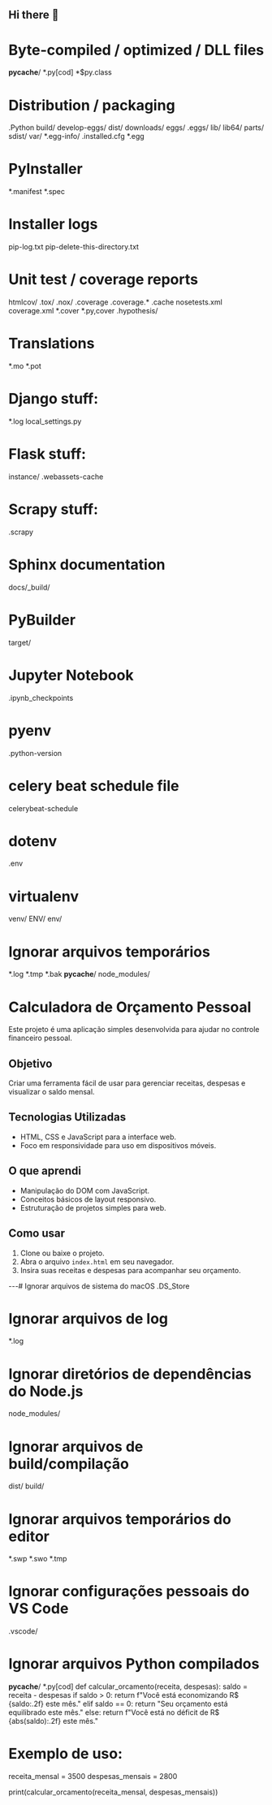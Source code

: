 ## Hi there 👋

<!--
**josuefrancisdev/josuefrancisdev** is a ✨ _special_ ✨ repository because its `README.md` (this file) appears on your GitHub profile.

Here are some ideas to get you started:

- 🔭 I’m currently working on ...
- 🌱 I’m currently learning ...
- 👯 I’m looking to collaborate on ...
- 🤔 I’m looking for help with ...
- 💬 Ask me about ...
- 📫 How to reach me: ...
- 😄 Pronouns: ...
- ⚡ Fun fact: ...
-->
# Byte-compiled / optimized / DLL files
__pycache__/
*.py[cod]
*$py.class

# Distribution / packaging
.Python
build/
develop-eggs/
dist/
downloads/
eggs/
.eggs/
lib/
lib64/
parts/
sdist/
var/
*.egg-info/
.installed.cfg
*.egg

# PyInstaller
*.manifest
*.spec

# Installer logs
pip-log.txt
pip-delete-this-directory.txt

# Unit test / coverage reports
htmlcov/
.tox/
.nox/
.coverage
.coverage.*
.cache
nosetests.xml
coverage.xml
*.cover
*.py,cover
.hypothesis/

# Translations
*.mo
*.pot

# Django stuff:
*.log
local_settings.py

# Flask stuff:
instance/
.webassets-cache

# Scrapy stuff:
.scrapy

# Sphinx documentation
docs/_build/

# PyBuilder
target/

# Jupyter Notebook
.ipynb_checkpoints

# pyenv
.python-version

# celery beat schedule file
celerybeat-schedule

# dotenv
.env

# virtualenv
venv/
ENV/
env/
# Ignorar arquivos temporários
*.log
*.tmp
*.bak
__pycache__/
node_modules/
# Calculadora de Orçamento Pessoal

Este projeto é uma aplicação simples desenvolvida para ajudar no controle financeiro pessoal. 

## Objetivo
Criar uma ferramenta fácil de usar para gerenciar receitas, despesas e visualizar o saldo mensal.

## Tecnologias Utilizadas
- HTML, CSS e JavaScript para a interface web.
- Foco em responsividade para uso em dispositivos móveis.

## O que aprendi
- Manipulação do DOM com JavaScript.
- Conceitos básicos de layout responsivo.
- Estruturação de projetos simples para web.

## Como usar
1. Clone ou baixe o projeto.
2. Abra o arquivo `index.html` em seu navegador.
3. Insira suas receitas e despesas para acompanhar seu orçamento.

---# Ignorar arquivos de sistema do macOS
.DS_Store

# Ignorar arquivos de log
*.log

# Ignorar diretórios de dependências do Node.js
node_modules/

# Ignorar arquivos de build/compilação
dist/
build/

# Ignorar arquivos temporários do editor
*.swp
*.swo
*.tmp

# Ignorar configurações pessoais do VS Code
.vscode/

# Ignorar arquivos Python compilados
__pycache__/
*.py[cod]
def calcular_orcamento(receita, despesas):
    saldo = receita - despesas
    if saldo > 0:
        return f"Você está economizando R$ {saldo:.2f} este mês."
    elif saldo == 0:
        return "Seu orçamento está equilibrado este mês."
    else:
        return f"Você está no déficit de R$ {abs(saldo):.2f} este mês."

# Exemplo de uso:
receita_mensal = 3500
despesas_mensais = 2800

print(calcular_orcamento(receita_mensal, despesas_mensais))
